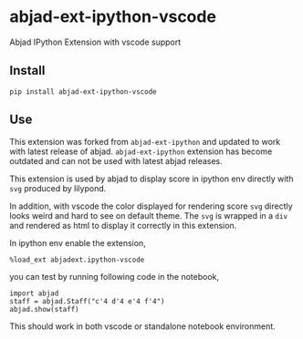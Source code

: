 # abjad-ext-ipython-vscode

Abjad IPython Extension with vscode support

## Install
```
pip install abjad-ext-ipython-vscode
```

## Use

This extension was forked from `abjad-ext-ipython` and updated
to work with latest release of abjad. `abjad-ext-ipython` extension
has become outdated and can not be used with latest abjad releases.

This extension is used by abjad to display score in ipython env directly
with `svg` produced by lilypond.

In addition, with vscode the color displayed for rendering score `svg`
directly looks weird and hard to see on default theme.
The `svg` is wrapped in a `div` and rendered as html to display it
correctly in this extension. 

In ipython env enable the extension,
```
%load_ext abjadext.ipython-vscode
```

you can test by running following code in the notebook,
```
import abjad
staff = abjad.Staff("c'4 d'4 e'4 f'4")
abjad.show(staff)
```

This should work in both vscode or standalone notebook environment.